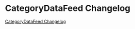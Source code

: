 # CategoryDataFeed Changelog

[CategoryDataFeed Changelog](https://github.com/spryker/CategoryDataFeed/releases)
